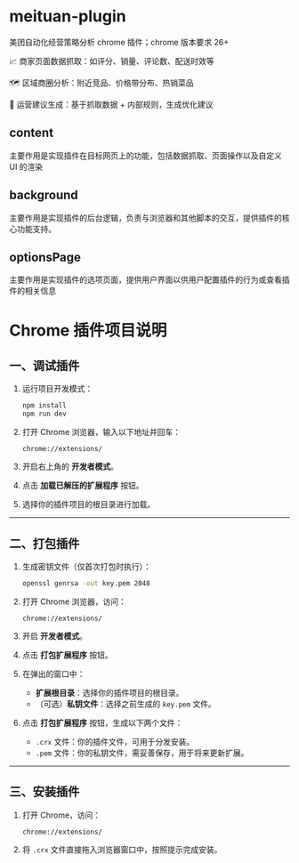 # meituan-plugin
美团自动化经营策略分析 chrome 插件；chrome 版本要求 26+

📈 商家页面数据抓取：如评分、销量、评论数、配送时效等

🗺️ 区域商圈分析：附近竞品、价格带分布、热销菜品

🧠 运营建议生成：基于抓取数据 + 内部规则，生成优化建议

## content
主要作用是实现插件在目标网页上的功能，包括数据抓取、页面操作以及自定义 UI 的渲染

## background
主要作用是实现插件的后台逻辑，负责与浏览器和其他脚本的交互，提供插件的核心功能支持。

## optionsPage
主要作用是实现插件的选项页面，提供用户界面以供用户配置插件的行为或查看插件的相关信息

# Chrome 插件项目说明

## 一、调试插件

1. 运行项目开发模式：
   ```bash
   npm install
   npm run dev
   ```

2. 打开 Chrome 浏览器，输入以下地址并回车：
   ```
   chrome://extensions/
   ```

3. 开启右上角的 **开发者模式**。

4. 点击 **加载已解压的扩展程序** 按钮。

5. 选择你的插件项目的根目录进行加载。

---

## 二、打包插件

1. 生成密钥文件（仅首次打包时执行）：
   ```bash
   openssl genrsa -out key.pem 2048
   ```

2. 打开 Chrome 浏览器，访问：
   ```
   chrome://extensions/
   ```

3. 开启 **开发者模式**。

4. 点击 **打包扩展程序** 按钮。

5. 在弹出的窗口中：
   - **扩展根目录**：选择你的插件项目的根目录。
   - （可选）**私钥文件**：选择之前生成的 `key.pem` 文件。

6. 点击 **打包扩展程序** 按钮，生成以下两个文件：
   - `.crx` 文件：你的插件文件，可用于分发安装。
   - `.pem` 文件：你的私钥文件，需妥善保存，用于将来更新扩展。

---

## 三、安装插件

1. 打开 Chrome，访问：
   ```
   chrome://extensions/
   ```

2. 将 `.crx` 文件直接拖入浏览器窗口中，按照提示完成安装。
